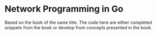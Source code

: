 # Network Programming in Go

Based on the book of the same title. The code here are either completed snippets from the book or develop from concepts presented in the book.